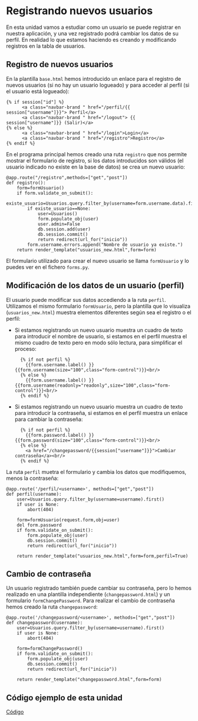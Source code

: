 # Registrando nuevos usuarios

En esta unidad vamos a estudiar como un usuario se puede registrar en nuestra aplicación, y una vez registrado podrá cambiar los datos de su perfil. En realidad lo que estamos haciendo es creando y modificando registros en la tabla de usuarios.

## Registro de nuevos usuarios

En la plantilla `base.html` hemos introducido un enlace para el registro de nuevos usuarios (si no hay un usuario logueado) y para acceder al perfil (si el usuario está logueado):

	{% if session["id"] %}
          <a class="navbar-brand " href="/perfil/{{ session["username"]}}"> Perfil</a>
          <a class="navbar-brand " href="/logout"> {{ session["username"]}} (Salir)</a>
    {% else %}
          <a class="navbar-brand " href="/login">Login</a>
          <a class="navbar-brand " href="/registro">Registro</a>
    {% endif %}

En el programa principal hemos creado una ruta `registro` que nos permite mostrar el formulario de registro, si los datos introducidos son válidos (el usuario indicado no existe en la base de datos) se crea un nuevo usuario:

	@app.route("/registro",methods=["get","post"])
	def registro():
		form=formUsuario()
		if form.validate_on_submit():
			existe_usuario=Usuarios.query.filter_by(username=form.username.data).first()
			if existe_usuario==None:
				user=Usuarios()
				form.populate_obj(user)
				user.admin=False
				db.session.add(user)
				db.session.commit()
				return redirect(url_for("inicio"))
			form.username.errors.append("Nombre de usuario ya existe.")
		return render_template("usuarios_new.html",form=form)

El formulario utilizado para crear el nuevo usuario se llama `formUsuario` y lo puedes ver en el fichero `forms.py`. 

## Modificación de los datos de un usuario (perfil)

El usuario puede modificar sus datos accediendo a la ruta `perfil`. Utilizamos el mismo formulario `formUsuario`, pero la plantilla que lo visualiza (`usuarios_new.html`) muestra elementos diferentes según sea el registro o el perfil:

* Si estamos registrando un nuevo usuario muestra un cuadro de texto para introducir el nombre de usuario, si estamos en el perfil muestra el mismo cuadro de texto pero en modo sólo lectura, para simplificar el proceso:

		{% if not perfil %}
          {{form.username.label() }}{{form.username(size="100",class="form-control")}}<br/>
        {% else %}
          {{form.username.label() }}{{form.username(readonly="readonly",size="100",class="form-control")}}<br/>
        {% endif %} 

* Si estamos registrando un nuevo usuario muestra un cuadro de texto para introducir la contraseña, si estamos en el perfil muestra un enlace para cambiar la contraseña:

		{% if not perfil %}
          {{form.password.label() }}{{form.password(size="100",class="form-control")}}<br/>
        {% else %}
          <a href="/changepassword/{{session["username"]}}">Cambiar contraseña</a><br/>
        {% endif %}

La ruta `perfil` muetra el formulario y cambia los datos que modifiquemos, menos la contraseña:

	@app.route('/perfil/<username>', methods=["get","post"])
	def perfil(username):
		user=Usuarios.query.filter_by(username=username).first()
		if user is None:
			abort(404)	

		form=formUsuario(request.form,obj=user)
		del form.password	
		if form.validate_on_submit():
			form.populate_obj(user)
			db.session.commit()
			return redirect(url_for("inicio"))	

		return render_template("usuarios_new.html",form=form,perfil=True)

## Cambio de contraseña

Un usuario registrado también puede cambiar su contraseña, pero lo hemos realizado en una plantilla independiente (`changepassword.html`) y un formulario `formChangePassword`. Para realizar el cambio de contraseña hemos creado la ruta `changepassword`:

	@app.route('/changepassword/<username>', methods=["get","post"])
	def changepassword(username):
		user=Usuarios.query.filter_by(username=username).first()
		if user is None:
			abort(404)	

		form=formChangePassword()
		if form.validate_on_submit():
			form.populate_obj(user)
			db.session.commit()
			return redirect(url_for("inicio"))	

		return render_template("changepassword.html",form=form)

## Código ejemplo de esta unidad

[Código](https://github.com/josedom24/curso_flask/tree/master/ejemplos/u28)